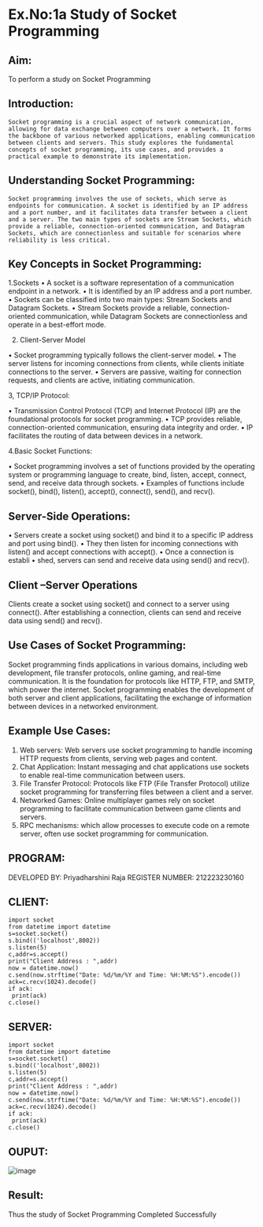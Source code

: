 # Ex.No:1a  			Study of Socket Programming

## Aim: 
To perform a study on Socket Programming
## Introduction:

 	Socket programming is a crucial aspect of network communication, allowing for data exchange between computers over a network. It forms the backbone of various networked applications, enabling communication between clients and servers. This study explores the fundamental concepts of socket programming, its use cases, and provides a practical example to demonstrate its implementation.
## Understanding Socket Programming:
	Socket programming involves the use of sockets, which serve as endpoints for communication. A socket is identified by an IP address and a port number, and it facilitates data transfer between a client and a server. The two main types of sockets are Stream Sockets, which provide a reliable, connection-oriented communication, and Datagram Sockets, which are connectionless and suitable for scenarios where reliability is less critical.
## Key Concepts in Socket Programming:
1.Sockets
•	A socket is a software representation of a communication endpoint in a network.
•	It is identified by an IP address and a port number.
•	Sockets can be classified into two main types: Stream Sockets and Datagram Sockets.
•	Stream Sockets provide a reliable, connection-oriented communication, while Datagram Sockets are connectionless and operate in a best-effort mode.

2. Client-Server Model

•	Socket programming typically follows the client-server model.
•	The server listens for incoming connections from clients, while clients initiate connections to the server.
•	Servers are passive, waiting for connection requests, and clients are active, initiating communication.

3, TCP/IP Protocol:

•	Transmission Control Protocol (TCP) and Internet Protocol (IP) are the foundational protocols for socket programming.
•	TCP provides reliable, connection-oriented communication, ensuring data integrity and order.
•	IP facilitates the routing of data between devices in a network.

4.Basic Socket Functions:

•	Socket programming involves a set of functions provided by the operating system or programming language to create, bind, listen, accept, connect, send, and receive data through sockets.
•	Examples of functions include socket(), bind(), listen(), accept(), connect(), send(), and recv().

## Server-Side Operations:

•	Servers create a socket using socket() and bind it to a specific IP address and port using bind().
•	They then listen for incoming connections with listen() and accept connections with accept().
•	Once a connection is establi
•	shed, servers can send and receive data using send() and recv().

## Client –Server Operations

Clients create a socket using socket() and connect to a server using connect().
After establishing a connection, clients can send and receive data using send() and recv().

## Use Cases of Socket Programming:
Socket programming finds applications in various domains, including web development, file transfer protocols, online gaming, and real-time communication. It is the foundation for protocols like HTTP, FTP, and SMTP, which power the internet. Socket programming enables the development of both server and client applications, facilitating the exchange of information between devices in a networked environment.
## Example Use Cases:

1.	Web servers: Web servers use socket programming to handle incoming HTTP requests from clients, serving web pages and content.
2.	Chat Application: Instant messaging and chat applications use sockets to enable real-time communication between users.
3.	File Transfer Protocol: Protocols like FTP (File Transfer Protocol) utilize socket programming for transferring files between a client and a server.
4.	Networked Games: Online multiplayer games rely on socket programming to facilitate communication between game clients and servers.
5.	RPC mechanisms: which allow processes to execute code on a remote server, often use socket programming for communication.

## PROGRAM:
DEVELOPED BY: Priyadharshini Raja   REGISTER NUMBER: 212223230160

## CLIENT:
```
import socket   
from datetime import datetime    
s=socket.socket()     
s.bind(('localhost',8002))    
s.listen(5)      
c,addr=s.accept()      
print("Client Address : ",addr)     
now = datetime.now()      
c.send(now.strftime("Date: %d/%m/%Y and Time: %H:%M:%S").encode())     
ack=c.recv(1024).decode()    
if ack:     
 print(ack)     
c.close()
```

## SERVER:
```
import socket   
from datetime import datetime    
s=socket.socket()     
s.bind(('localhost',8002))    
s.listen(5)      
c,addr=s.accept()      
print("Client Address : ",addr)     
now = datetime.now()      
c.send(now.strftime("Date: %d/%m/%Y and Time: %H:%M:%S").encode())     
ack=c.recv(1024).decode()    
if ack:     
 print(ack)     
c.close()
```

## OUPUT:

![image](https://github.com/Priya-dharshini-Raja/SocketStudy/assets/148514803/30611aff-7060-47ce-bb23-fedd402ed0fb)



## Result:
Thus the study of Socket Programming Completed Successfully
